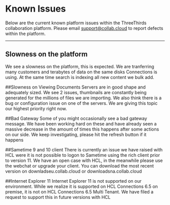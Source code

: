 # Known Issues

Below are the current known platform issues within the ThreeThirds collaboration platform. Please email [support@collab.cloud](mailto:support@collab.cloud) to report defects within the platform.

---

## Slowness on the platform
We see a slowness on the platform, this is expected. We are tranferring many customers and terabytes of data on the same disks Connections is using. At the same time search is indexing all new content we bulk add.

##Slowness on Viewing Documents
Servers are in good shape and adequately sized. We see 2 issues, thumbnails are constantly being generated for the millions of files we are importing. We also think there is a bug or configuration issue on one of the servers. We are giving this topic our highest priority right now.

##Bad Gateway
Some of you might occasionally see a bad gateway message. We have been working hard on these and have already seen a massive decrease in the amount of times this happens after some actions on our side. We keep investigating, please hit the refresh button if it happens

##Sametime 9 and 10 client
There is currently an issue we have raised with HCL were it is not possible to logon to Sametime using the rich client prior to version 11. We have an open case with HCL, in the meanwhile please use the webchat or upgrade your client. You can download the most recent version on downladseu.collab.cloud or downloadsna.collab.cloud

##Internet Explorer 11
Internet Explorer 11 is not supported on our environment. While we realize it is supported on HCL Connections 6.5 on premise, it is not on HCL Connections 6.5 Multi Tenant. We have filed a request to support this in future versions with HCL
